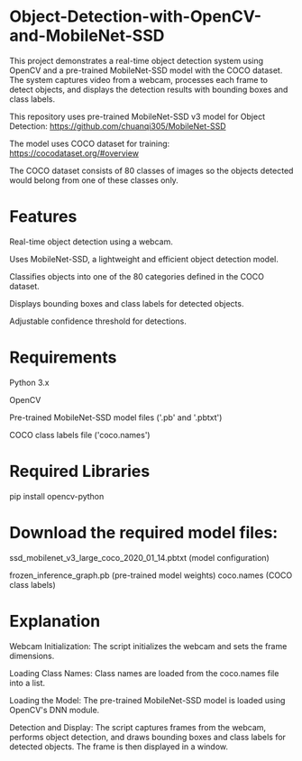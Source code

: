 # Object-Detection-with-OpenCV-and-MobileNet-SSD
This project demonstrates a real-time object detection system using OpenCV and a pre-trained MobileNet-SSD model with the COCO dataset. The system captures video from a webcam, processes each frame to detect objects, and displays the detection results with bounding boxes and class labels.

This repository uses pre-trained MobileNet-SSD v3 model for Object Detection: https://github.com/chuanqi305/MobileNet-SSD

The model uses COCO dataset for training: https://cocodataset.org/#overview

The COCO dataset consists of 80 classes of images so the objects detected would belong from one of these classes only.


# Features
Real-time object detection using a webcam.

Uses MobileNet-SSD, a lightweight and efficient object detection model.

Classifies objects into one of the 80 categories defined in the COCO dataset.

Displays bounding boxes and class labels for detected objects.

Adjustable confidence threshold for detections.


# Requirements
Python 3.x

OpenCV

Pre-trained MobileNet-SSD model files ('.pb' and '.pbtxt')

COCO class labels file ('coco.names')


# Required Libraries
pip install opencv-python

# Download the required model files:
ssd_mobilenet_v3_large_coco_2020_01_14.pbtxt (model configuration)

frozen_inference_graph.pb (pre-trained model weights)
coco.names (COCO class labels)

# Explanation
Webcam Initialization: The script initializes the webcam and sets the frame dimensions.

Loading Class Names: Class names are loaded from the coco.names file into a list.

Loading the Model: The pre-trained MobileNet-SSD model is loaded using OpenCV's DNN module.

Detection and Display: The script captures frames from the webcam, performs object detection, and draws bounding boxes and class labels for detected objects. The frame is then displayed in a window.
